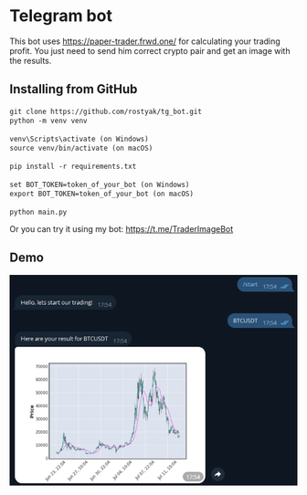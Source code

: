 # Telegram bot

This bot uses https://paper-trader.frwd.one/ for calculating your trading profit. You just need to send him correct crypto pair and get an image with the results.

## Installing from GitHub

```
git clone https://github.com/rostyak/tg_bot.git
python -m venv venv

venv\Scripts\activate (on Windows)
source venv/bin/activate (on macOS)

pip install -r requirements.txt

set BOT_TOKEN=token_of_your_bot (on Windows)
export BOT_TOKEN=token_of_your_bot (on macOS)

python main.py
```

Or you can try it using my bot:
https://t.me/TraderImageBot


## Demo
![Demo](./demo.png)